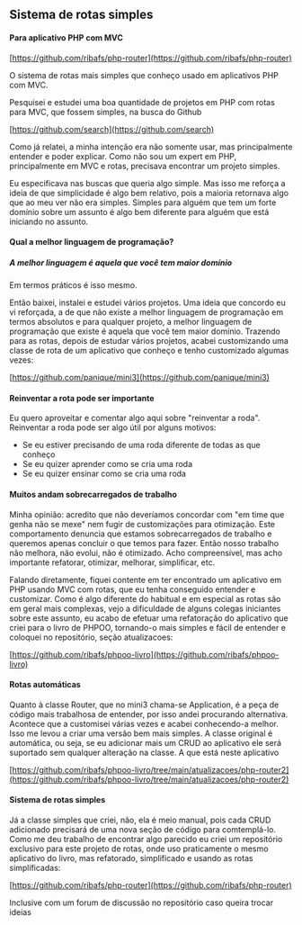 ## Sistema de rotas simples

#### Para aplicativo PHP com MVC

[https://github.com/ribafs/php-router](https://github.com/ribafs/php-router)

O sistema de rotas mais simples que conheço usado em aplicativos PHP com MVC.

Pesquisei e estudei uma boa quantidade de projetos em PHP com rotas para MVC, que fossem simples, na busca do Github

[https://github.com/search](https://github.com/search)

Como já relatei, a minha intenção era não somente usar, mas principalmente entender e poder explicar. Como não sou um expert em PHP, principalmente em MVC e rotas, precisava encontrar um projeto simples.

Eu especificava nas buscas que queria algo simple. Mas isso me reforça a ideia de que simplicidade é algo bem relativo, pois a maioria retornava algo que ao meu ver não era simples. Simples para alguém que tem um forte domínio sobre um assunto é algo bem diferente para alguém que está iniciando no assunto.

#### Qual a melhor linguagem de programação?

##### A melhor linguagem é aquela que você tem maior domínio

Em termos práticos é isso mesmo.

Então baixei, instalei e estudei vários projetos. Uma ideia que concordo eu vi reforçada, a de que não existe a melhor linguagem de programação em termos absolutos e para qualquer projeto, a melhor linguagem de programação que existe é aquela que você tem maior domínio. Trazendo para as rotas, depois de estudar vários projetos, acabei customizando uma classe de rota de um aplicativo que conheço e tenho customizado algumas vezes:

[https://github.com/panique/mini3](https://github.com/panique/mini3)

#### Reinventar a rota pode ser importante

Eu quero aproveitar e comentar algo aqui sobre "reinventar a roda". Reinventar a roda pode ser algo útil por alguns motivos:

- Se eu estiver precisando de uma roda diferente de todas as que conheço
- Se eu quizer aprender como se cria uma roda
- Se eu quizer ensinar como se cria uma roda

#### Muitos andam sobrecarregados de trabalho

Minha opinião: acredito que não deveríamos concordar com "em time que genha não se mexe" nem fugir de customizações para otimização. Este comportamento denuncia que estamos sobrecarregados de trabalho e queremos apenas concluir o que temos para fazer. Então nosso trabalho não melhora, não evolui, não é otimizado. Acho compreensível, mas acho importante refatorar, otimizar, melhorar, simplificar, etc.

Falando diretamente, fiquei contente em ter encontrado um aplicativo em PHP usando MVC com rotas, que eu tenha conseguido entender e customizar. Como é algo diferente do habitual e em especial as rotas são em geral mais complexas, vejo a dificuldade de alguns colegas iniciantes sobre este assunto, eu acabo de efetuar uma refatoração do aplicativo que criei para o livro de PHPOO, tornando-o mais simples e fácil de entender e coloquei no repositório, seção atualizacoes:

[https://github.com/ribafs/phpoo-livro](https://github.com/ribafs/phpoo-livro)

#### Rotas automáticas

Quanto à classe Router, que no mini3 chama-se Application, é a peça de código mais trabalhosa de entender, por isso andei procurando alternativa. Acontece que a customisei várias vezes e acabei conhecendo-a melhor. Isso me levou a criar uma versão bem mais simples. A classe original é automática, ou seja, se eu adicionar mais um CRUD ao aplicativo ele será suportado sem qualquer alteração na classe. A que está neste aplicativo

[https://github.com/ribafs/phpoo-livro/tree/main/atualizacoes/php-router2](https://github.com/ribafs/phpoo-livro/tree/main/atualizacoes/php-router2)

#### Sistema de rotas simples

Já a classe simples que criei, não, ela é meio manual, pois cada CRUD adicionado precisará de uma nova seção de código para comtemplá-lo. Como me deu trabalho de encontrar algo parecido eu criei um repositório exclusivo para este projeto de rotas, onde uso praticamente o mesmo aplicativo do livro, mas refatorado, simplificado e usando as rotas simplificadas:

[https://github.com/ribafs/php-router](https://github.com/ribafs/php-router)

Inclusive com um forum de discussão no repositório caso queira trocar ideias

